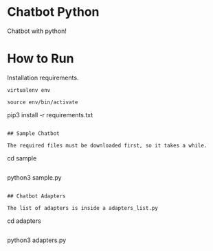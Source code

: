 # Chatbot Python

Chatbot with python!

#

# How to Run

Installation requirements.

```
virtualenv env

```

```
source env/bin/activate
```

pip3 install -r requirements.txt

```

## Sample Chatbot

The required files must be downloaded first, so it takes a while.

```

cd sample

```

```

python3 sample.py

```

## Chatbot Adapters

The list of adapters is inside a adapters_list.py

```

cd adapters

```

```

python3 adapters.py

```

```
